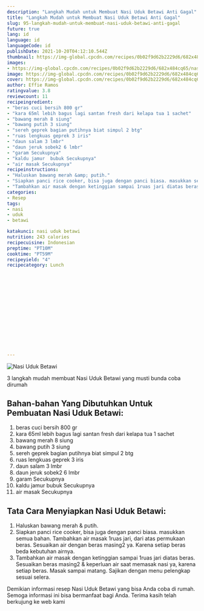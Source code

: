 ```yaml
---
description: "Langkah Mudah untuk Membuat Nasi Uduk Betawi Anti Gagal"
title: "Langkah Mudah untuk Membuat Nasi Uduk Betawi Anti Gagal"
slug: 95-langkah-mudah-untuk-membuat-nasi-uduk-betawi-anti-gagal
future: true
lang: id
language: id
languageCode: id
publishDate: 2021-10-20T04:12:10.544Z 
thumbnail: https://img-global.cpcdn.com/recipes/0b02f9d62b2229d6/682x484cq65/nasi-uduk-betawi-foto-resep-utama.png
images:
- https://img-global.cpcdn.com/recipes/0b02f9d62b2229d6/682x484cq65/nasi-uduk-betawi-foto-resep-utama.png
image: https://img-global.cpcdn.com/recipes/0b02f9d62b2229d6/682x484cq65/nasi-uduk-betawi-foto-resep-utama.png
cover: https://img-global.cpcdn.com/recipes/0b02f9d62b2229d6/682x484cq65/nasi-uduk-betawi-foto-resep-utama.png
author: Effie Ramos
ratingvalue: 3.8
reviewcount: 11
recipeingredient:
- "beras cuci bersih 800 gr"
- "kara 65ml lebih bagus lagi santan fresh dari kelapa tua 1 sachet"
- "bawang merah 8 siung"
- "bawang putih 3 siung"
- "sereh geprek bagian putihnya biat simpul 2 btg"
- "ruas lengkuas geprek 3 iris"
- "daun salam 3 lmbr"
- "daun jeruk sobek2 6 lmbr"
- "garam Secukupnya"
- "kaldu jamur  bubuk Secukupnya"
- "air masak Secukupnya"
recipeinstructions:
- "Haluskan bawang merah &amp; putih."
- "Siapkan panci rice cooker, bisa juga dengan panci biasa. masukkan semua bahan. Tambahkan air masak 1ruas jari, dari atas permukaan beras. Sesuaikan air dengan beras masing2 ya. Karena setiap beras beda kebutuhan airnya."
- "Tambahkan air masak dengan ketinggian sampai 1ruas jari diatas beras. Sesuaikan beras masing2 &amp; keperluan air saat memasak nasi ya, karena setiap beras. Masak sampai matang. Sajikan dengan menu pelengkap sesuai selera."
categories:
- Resep
tags:
- nasi
- uduk
- betawi

katakunci: nasi uduk betawi 
nutrition: 243 calories
recipecuisine: Indonesian
preptime: "PT10M"
cooktime: "PT59M"
recipeyield: "4"
recipecategory: Lunch


     
    
    
    
    
    
    
    
    
    
    
      
    
---
```



![Nasi Uduk Betawi](https://img-global.cpcdn.com/recipes/0b02f9d62b2229d6/682x484cq65/nasi-uduk-betawi-foto-resep-utama.png)

3 langkah mudah membuat  Nasi Uduk Betawi yang musti bunda coba dirumah

<!--inarticleads1-->

## Bahan-bahan Yang Dibutuhkan Untuk Pembuatan Nasi Uduk Betawi:

1. beras cuci bersih 800 gr
1. kara 65ml lebih bagus lagi santan fresh dari kelapa tua 1 sachet
1. bawang merah 8 siung
1. bawang putih 3 siung
1. sereh geprek bagian putihnya biat simpul 2 btg
1. ruas lengkuas geprek 3 iris
1. daun salam 3 lmbr
1. daun jeruk sobek2 6 lmbr
1. garam Secukupnya
1. kaldu jamur  bubuk Secukupnya
1. air masak Secukupnya



<!--inarticleads2-->

## Tata Cara Menyiapkan Nasi Uduk Betawi:

1. Haluskan bawang merah &amp; putih.
1. Siapkan panci rice cooker, bisa juga dengan panci biasa. masukkan semua bahan. Tambahkan air masak 1ruas jari, dari atas permukaan beras. Sesuaikan air dengan beras masing2 ya. Karena setiap beras beda kebutuhan airnya.
1. Tambahkan air masak dengan ketinggian sampai 1ruas jari diatas beras. Sesuaikan beras masing2 &amp; keperluan air saat memasak nasi ya, karena setiap beras. Masak sampai matang. Sajikan dengan menu pelengkap sesuai selera.




Demikian informasi  resep Nasi Uduk Betawi   yang bisa Anda coba di rumah. Semoga informasi ini bisa bermanfaat bagi Anda. Terima kasih telah berkujung ke web kami
